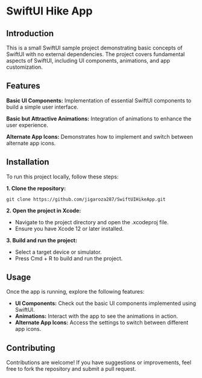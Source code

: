 # **SwiftUI Hike App**


## **Introduction**

This is a small SwiftUI sample project demonstrating basic concepts of SwiftUI with no external dependencies. The project covers fundamental aspects of SwiftUI, including UI components, animations, and app customization.

## **Features**

**Basic UI Components:** Implementation of essential SwiftUI components to build a simple user interface.

**Basic but Attractive Animations:** Integration of animations to enhance the user experience.

**Alternate App Icons:** Demonstrates how to implement and switch between alternate app icons.

## Installation
To run this project locally, follow these steps:

**1. Clone the repository:**

`git clone https://github.com/jigaroza287/SwiftUIHikeApp.git`

**2. Open the project in Xcode:**

- Navigate to the project directory and open the .xcodeproj file.
- Ensure you have Xcode 12 or later installed.

**3. Build and run the project:**

- Select a target device or simulator.
- Press Cmd + R to build and run the project.
  
## Usage
Once the app is running, explore the following features:

- **UI Components:** Check out the basic UI components implemented using SwiftUI.
- **Animations:** Interact with the app to see the animations in action.
- **Alternate App Icons:** Access the settings to switch between different app icons.
  
## Contributing
Contributions are welcome! If you have suggestions or improvements, feel free to fork the repository and submit a pull request.
